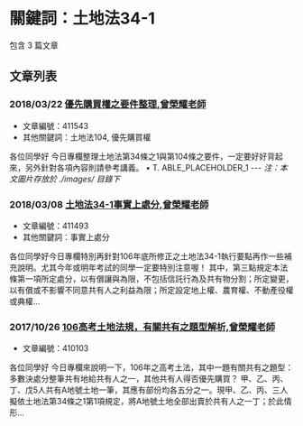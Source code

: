 # 關鍵詞：土地法34-1

包含 3 篇文章

## 文章列表

### 2018/03/22 [優先購買權之要件整理,曾榮耀老師](../../articles/411543_%E5%84%AA%E5%85%88%E8%B3%BC%E8%B2%B7%E6%AC%8A%E4%B9%8B%E8%A6%81%E4%BB%B6%E6%95%B4%E7%90%86%2C%E6%9B%BE%E6%A6%AE%E8%80%80%E8%80%81%E5%B8%AB.md)
- 文章編號：411543
- 其他關鍵詞：土地法104, 優先購買權

各位同學好 今日專欄整理土地法第34條之1與第104條之要件，一定要好好背起來，另外針對各項內容則請參考講義。 • T. ABLE_PLACEHOLDER_1 --- *注：本文圖片存放於 ./images/ 目錄下*

### 2018/03/08 [土地法34-1事實上處分,曾榮耀老師](../../articles/411493_%E5%9C%9F%E5%9C%B0%E6%B3%9534-1%E4%BA%8B%E5%AF%A6%E4%B8%8A%E8%99%95%E5%88%86%2C%E6%9B%BE%E6%A6%AE%E8%80%80%E8%80%81%E5%B8%AB.md)
- 文章編號：411493
- 其他關鍵詞：事實上處分

各位同學好今日專欄特別再針對106年底所修正之土地法34-1執行要點再作一些補充說明。尤其今年或明年考試的同學一定要特別注意喔！ 其中，第三點規定本法條第一項所定處分，以有償讓與為限，不包括信託行為及共有物分割；所定變更，以有償或不影響不同意共有人之利益為限；所定設定地上權、農育權、不動產役權或典權...

### 2017/10/26 [106高考土地法規，有關共有之題型解析,曾榮耀老師](../../articles/410103_106%E9%AB%98%E8%80%83%E5%9C%9F%E5%9C%B0%E6%B3%95%E8%A6%8F%EF%BC%8C%E6%9C%89%E9%97%9C%E5%85%B1%E6%9C%89%E4%B9%8B%E9%A1%8C%E5%9E%8B%E8%A7%A3%E6%9E%90%2C%E6%9B%BE%E6%A6%AE%E8%80%80%E8%80%81%E5%B8%AB.md)
- 文章編號：410103

各位同學好 今日專欄來說明一下，106年之高考土法，其中一題有關共有之題型： 多數決處分整筆共有地給共有人之一，其他共有人得否優先購買？ 甲、乙、丙、丁、戊5人共有A地號土地一筆，其應有部份均各五分之一。現甲、乙、丙、三人擬依土地法第34條之1第1項規定，將A地號土地全部出賣於共有人之一丁；於此情形...
